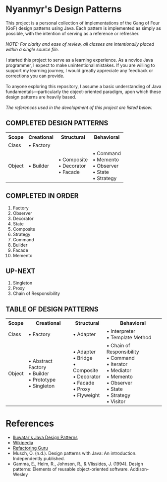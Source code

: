 <html>
  <h1>
    Nyanmyr's Design Patterns
  </h1>
  <p>
    This project is a personal collection of implementations of the Gang of Four (GoF) design patterns using Java.
    Each pattern is implemented as simply as possible, with the intention of serving as a reference or refresher.
    <br>
    <br><i>NOTE: For clarity and ease of review, all classes are intentionally placed within a single source file.</i>
    <br>
    <br> I started this project to serve as a learning experience. As a novice Java programmer, I expect to make unintentional mistakes.
    If you are willing to support my learning journey, I would greatly appreciate any feedback or corrections you can provide.
    <br>
    <br>To anyone exploring this repository, I assume a basic understanding of Java fundamentals—particularly
    the object-oriented paradigm, upon which these design patterns are heavily based.
    <br>
    <br><i>The references used in the development of this project are listed below.</i>
  </p>

  <h2>
      COMPLETED DESIGN PATTERNS
  </h2>
    <table>
      <tr>
        <th>Scope</th>
        <th>Creational</th>
        <th>Structural</th>
        <th>Behavioral</th>
      </tr>
      <tr>
        <td>Class</td>
        <td>• Factory</td>
        <td></td>
        <td></td>
      </tr>
      <tr>
        <td>Object</td>
        <td>• Builder</td>
        <td>
          • Composite
          <br>• Decorator
          <br>• Facade
        </td>
        <td>
          • Command
          <br>• Memento
          <br>• Observer
          <br>• State
          <br>• Strategy
        </td>
      </tr>
  </table>

  <h2>
      COMPLETED IN ORDER
  </h2>
  <ol>
    <li>Factory</li>
    <li>Observer</li>
    <li>Decorator</li>
    <li>State</li>
    <li>Composite</li>
    <li>Strategy</li>
    <li>Command</li>
    <li>Builder</li>
    <li>Facade</li>
    <li>Memento</li>
  </ol>

  <h2>
      UP-NEXT
  </h2>
  <ol>
    <li>Singleton</li>
    <li>Proxy</li>
    <li>Chain of Responsibility</li>
  </ol>
  
  <h2>
    TABLE OF DESIGN PATTERNS
  </h2>
  <table>
      <tr>
        <th>Scope</th>
        <th>Creational</th>
        <th>Structural</th>
        <th>Behavioral</th>
      </tr>
      <tr>
        <td>Class</td>
        <td>• Factory</td>
        <td>• Adapter</td>
        <td>
          • Interpreter
          <br>• Template Method
        </td>
      </tr>
      <tr>
        <td>Object</td>
        <td>
          • Abstract Factory
          <br>• Builder
          <br>• Prototype
          <br>• Singleton
        </td>
        <td>
          • Adapter
          <br>• Bridge
          <br>• Composite
          <br>• Decorator
          <br>• Facade
          <br>• Proxy
          <br>• Flyweight
        </td>
        <td>
          • Chain of Responsibility
          <br>• Command
          <br>• Iterator
          <br>• Mediator
          <br>• Memento
          <br>• Observer
          <br>• State
          <br>• Strategy
          <br>• Visitor
        </td>
      </tr>
  </table> 
  <h1>
    References
  </h1>
  <ul>
    <li>
      <a href="https://github.com/iluwatar/java-design-patterns">Iluwatar's Java Design Patterns</a>
    </li>
    <li>
      <a href="https://en.wikipedia.org/">Wikipedia</a>
    </li>
    <li>
      <a href="https://refactoring.guru/">Refactoring Guru</a>
    </li>
    <li>
      Musch, O. (n.d.). Design patterns with Java: An introduction. Independently published.
    </li>
    <li>
      Gamma, E., Helm, R., Johnson, R., & Vlissides, J. (1994). Design patterns: Elements of reusable object-oriented software. Addison-Wesley
    </li>
  </ul>
</html>
